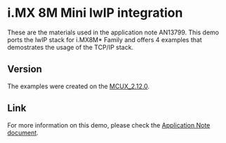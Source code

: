# i.MX 8M Mini lwIP integration

These are the materials used in the application note AN13799. This demo ports the lwIP stack for i.MX8M* Family and offers 4 examples that demostrates the usage of the TCP/IP stack. 

## Version
The examples were created on the [MCUX_2.12.0](https://github.com/NXPmicro/mcux-sdk/tree/MCUX_2.12.0).

## Link
For more information on this demo, please check the [Application Note document](https://www.nxp.com/docs/en/application-note/AN13799.pdf).
